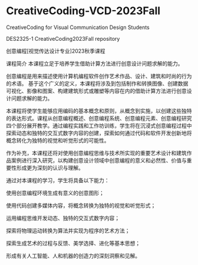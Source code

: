 # CreativeCoding-VCD-2023Fall
CreativeCoding for Visual Communication Design Students

DES2325-1 CreativeCoding2023Fall repository

创意编程[视觉传达设计专业]2023秋季课程

课程简介 本课程立足于培养学生借助计算方法进行创意设计问题求解的能力。

创意编程是用来描述使用计算机编程软件创作艺术作品、设计、建筑和时尚的行为的术语。 基于这个广义的定义，本课程将涉及到包括制作和转换图像、创建数据可视化、影像和图案、构建建筑形式或雕塑等内容在内的借助计算方法进行创意设计问题求解的能力。

本课程将使学生能够应用编码的基本概念和原则，从概念到实施，以创建这些独特的表达形式。课程从创意编程概述、创意编程系统、创意编程元素、创意编程研究四个部分展开教学。通过编程实践和工作坊训练，学生将在沉浸式创意编程过程中探索动态和独特的交互式数字内容的创建，探索如何通过代码和软件开发创新地将概念转化为独特的视觉和听觉形式的可能性。

作为补充，本课程还将对使用创意编程思维与技术所实现的重要艺术设计和建筑作品案例进行深入研究，以构建创意设计领域中创意编程的意义和必然性、价值与重要性形成更为深刻的认识与理解。

通过对本课程的学习，学生将具备以下能力：

使用创意编程环境生成有意义的创意图形；

使用代码创建多媒体内容，将概念转换为独特的视觉和听觉形式；

运用编程思维开发动态、独特的交互式数字内容；

探索将物理运动转换为算法并实现为程序的艺术方法；

探索生成艺术的过程与反馈、美学选择、进化等基本思想；

形成有关人工智能、人和机器的创造力的深刻洞察和见解。
